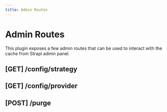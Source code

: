 ```yaml
---
title: Admin Routes
---
```


# Admin Routes

This plugin exposes a few admin routes that can be used to interact with the cache from Strapi admin panel.

## [GET] /config/strategy

## [GET] /config/provider

## [POST] /purge
